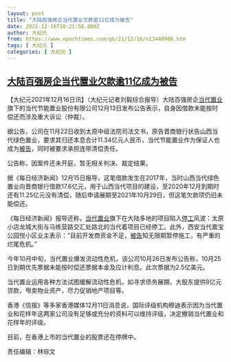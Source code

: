 ```yaml
---
layout: post
title: "大陆百强房企当代置业欠款逾11亿成为被告"
date: 2021-12-16T10:21:58.000Z
author: 大纪元
from: https://www.epochtimes.com/gb/21/12/16/n13440988.htm
tags: [ 大纪元 ]
categories: [ 大纪元 ]
---
```

<!--1639650118000-->
[大陆百强房企当代置业欠款逾11亿成为被告](https://www.epochtimes.com/gb/21/12/16/n13440988.htm)
------

<div>
<p>【大纪元2021年12月16日讯】（大纪元记者刘毅综合报导）大陆百强房企<a href="https://www.epochtimes.com/gb/tag/%E5%BD%93%E4%BB%A3%E7%BD%AE%E4%B8%9A.html">当代置业</a>旗下的当代节能置业股份有限公司12月13日发布公告表示，自身因借款未能按时偿还而涉及重大诉讼（仲裁）。</p><p>据公告，公司在11月22日收到太原中级法院司法文书，原告晋商银行状告山西当代绿色置业，要求其归还本息合计11.34亿元人民币，当代节能置业作为保证人也成为<a href="https://www.epochtimes.com/gb/tag/%E8%A2%AB%E5%91%8A.html">被告</a>，同时被要求承担连带清偿责任。</p><p>公告称，因案件还未开庭，暂无相关判决、裁定结果。</p><p>据《每日经济新闻》12月15日报导，这笔借款发生在2017年，当时山西当代绿色置业向晋商银行借款17.6亿元，用于山西当代项目的建设，至2020年12月到期时还有11.25亿元没有清偿，随后申请展期至2021年10月29日，但这笔欠款项仍旧未能偿还。</p><p>《每日经济新闻》报导还称，<a href="https://www.epochtimes.com/gb/tag/%E5%BD%93%E4%BB%A3%E7%BD%AE%E4%B8%9A.html">当代置业</a>旗下在大陆多地的项目陷入<a href="https://www.epochtimes.com/gb/tag/%E5%81%9C%E5%B7%A5.html">停工</a>风波：太原小店龙城大街与马练营路交汇处路北的当代着项目已经停工。此外，西安当代嘉宝公园悦小区业主表示：“目前开发商资金不足，<a href="https://www.epochtimes.com/gb/tag/%E8%A2%AB%E5%91%8A.html">被告</a>知无限期暂停施工，有严重的烂尾危机。”</p><p>今年10月中旬，当代置业爆发流动性危机，该公司10月26日发布公告称，10月25日到期优先票据未能按时偿还票据本金及应计利息。此次票据为2.5亿美元。</p><p>当代置业运用各种方法试图缓解流动性危机，如寻求债务展期，大股东提供8亿元贷款，甩卖物业资产，尽力促销地产项目等。</p><p>香港《信报》等多家香港媒体12月11日消息说，国际评级机构穆迪表示因为当代置业和花样年这两家公司没有足够或充分的资料可以维持评级，决定撤销当代置业和花样年的评级。</p><p>目前，在香港上市的当代置业的股票还在停牌中。</p><p>责任编辑：林琮文</p>
</div>
